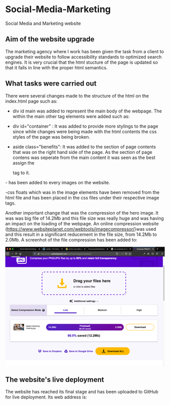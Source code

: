 # Social-Media-Marketing

Social Media and Marketing website

## Aim of the website upgrade

The marketing agency where I work has been given the task from a client to upgrade their website
to follow accessibility standards to optimized search engines. It is very crucial that the html stucture
of the page is updated so that it falls in line with the proper html semantics.

## What tasks were carried out

There were several changes made to the structure of the html on the index.html page such as:

- div id main was added to represent the main body of the webpage. The within the main other tag elements were added such as:

- div id="container" : It was added to provide more stylings to the page since while changes were being made with the html contents
  the css styles of the page was being broken.

- aside class="benefits": It was added to the section of page contents that was on the right hand side of the page. As the section of page contens was seperate from the main content it was seen as the best assign the <aside> tag to it.

-<alt tags> has been added to every images on the website.

-css floats which was in the image elements have been removed from the html file and has been placed in the css files under their respective image tags.

Another important change that was the compression of the hero image. It was was big file of 14.2Mb and this file size was really huge
and was having an impact on the loading of the webpage. An online compression website (https://www.websiteplanet.com/webtools/imagecompressor/)was used and this result in a significant reducement in the file size, from 14.2Mb to 2.0Mb. A screenhot of the file compression has been added to:

![alt text](assets/images/screenshot-hero-compression.png)

## The website's live deployment

The website has reached its final stage and has been uploaded to GitHub for live deployment. Its web address is: 



